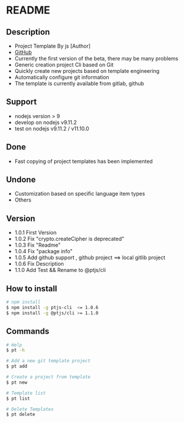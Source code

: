 # README

## Description
- Project Template By js [Author]
- [GitHub](https://github.com/jsDuan/ptjs-cli)
- Currently the first version of the beta, there may be many problems
- Generic creation project Cli based on Git 
- Quickly create new projects based on template engineering
- Automatically configure git information
- The template is currently available from gitlab, github

## Support 
- nodejs version > 9
- develop on nodejs v9.11.2
- test on nodejs v9.11.2 / v11.10.0


## Done
- Fast copying of project templates has been implemented

## Undone
- Customization based on specific language item types
- Others

## Version
- 1.0.1  First Version
- 1.0.2  Fix "crypto.createCipher is deprecated"
- 1.0.3  Fix "Readme"
- 1.0.4  Fix "package info"
- 1.0.5  Add github support , github project ==> local gitlib project
- 1.0.6  Fix Description
- 1.1.0  Add Test && Rename to @ptjs/cli
## How to install
```sh
# npm install
$ npm install -g ptjs-cli  <= 1.0.6
$ npm install -g @ptjs/cli >= 1.1.0
```

## Commands

```sh
# Help
$ pt -h

# Add a new git template project
$ pt add

# Create a project from template
$ pt new

# Template list
$ pt list

# Delete Templates
$ pt delete
```
